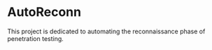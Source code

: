 # AutoReconn
This project is dedicated to automating the reconnaissance phase of penetration testing.
